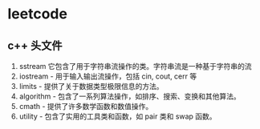 # leetcode
## c++ 头文件
1. sstream 它包含了用于字符串流操作的类。字符串流是一种基于字符串的流
2. iostream  - 用于输入输出流操作，包括 cin, cout, cerr 等
3. limits - 提供了关于数据类型极限信息的方法。
4. algorithm - 包含了一系列算法操作，如排序、搜索、变换和其他算法。
5. cmath - 提供了许多数学函数和数值操作。
6. utility - 包含了实用的工具类和函数，如 pair 类和 swap 函数。
